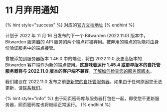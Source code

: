 # 11 月弃用通知

{% hint style="success" %}
对应的[官方文档地址](https://bitwarden.com/help/november-deprecation-notice/)
{% endhint %}

计划于 2022 年 11 月 16 日发布的下一个 Bitwarden (2022.11.0) 版本中，Bitwarden 服务器的 API 服务的两个端点将被弃用。被弃用的端点的功能将由身份验证服务中的端点接管。

曾被添加到服务器版本 1.46.0 中的端点，将由 2022.11.0 及更高版本的 Bitwarden 客户端作为新的端点使用。**这意味着运行 1.45.4 或更早版本的自托管服务器将与 2022.11.0 版本的客户端不兼容**。[了解如何检查您的服务器版本](../security/software-development/versioning.md)。

我们建议在 2022.11.0 发布之前[更新您的自托管服务器](../self-hosting/update-a-server.md)。如果由于任何原因您无法更新，请[联系我们](https://bitwarden.com/contact/)。

{% hint style="info" %}
由于网页密码库与服务器打包在一起，即使您不更新服务器，网页密码库也将继续正常运行。
{% endhint %}
